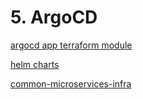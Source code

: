 # 5. ArgoCD


[argocd app terraform module](https://github.com/airslate-ops/k8s-argocd-app)

[helm charts](https://github.com/pdffiller/helm-charts/tree/master/charts/k8s-app-v2)

[common-microservices-infra](https://github.com/pdffiller/common-microservices-infra)